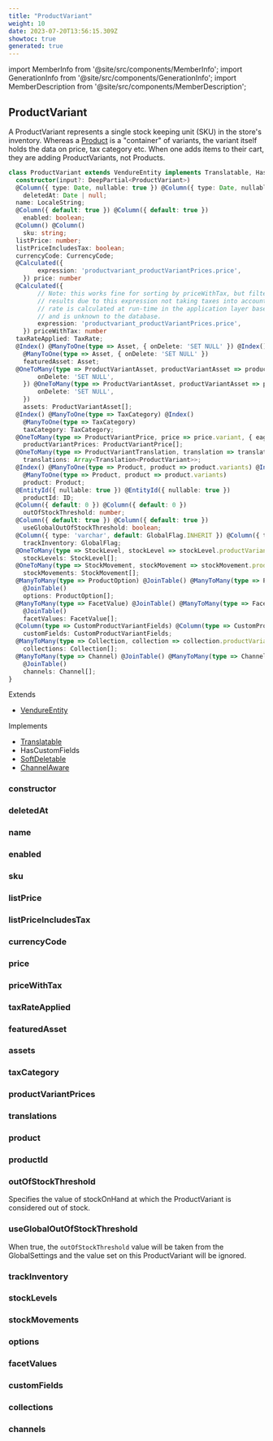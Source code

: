 ```yaml
---
title: "ProductVariant"
weight: 10
date: 2023-07-20T13:56:15.309Z
showtoc: true
generated: true
---
```

<!-- This file was generated from the Vendure source. Do not modify. Instead, re-run the "docs:build" script -->
import MemberInfo from '@site/src/components/MemberInfo';
import GenerationInfo from '@site/src/components/GenerationInfo';
import MemberDescription from '@site/src/components/MemberDescription';


## ProductVariant

<GenerationInfo sourceFile="packages/core/src/entity/product-variant/product-variant.entity.ts" sourceLine="37" packageName="@vendure/core" />

A ProductVariant represents a single stock keeping unit (SKU) in the store's inventory.
Whereas a <a href='/typescript-api/entities/product#product'>Product</a> is a "container" of variants, the variant itself holds the
data on price, tax category etc. When one adds items to their cart, they are adding
ProductVariants, not Products.

```ts title="Signature"
class ProductVariant extends VendureEntity implements Translatable, HasCustomFields, SoftDeletable, ChannelAware {
  constructor(input?: DeepPartial<ProductVariant>)
  @Column({ type: Date, nullable: true }) @Column({ type: Date, nullable: true })
    deletedAt: Date | null;
  name: LocaleString;
  @Column({ default: true }) @Column({ default: true })
    enabled: boolean;
  @Column() @Column()
    sku: string;
  listPrice: number;
  listPriceIncludesTax: boolean;
  currencyCode: CurrencyCode;
  @Calculated({
        expression: 'productvariant_productVariantPrices.price',
    }) price: number
  @Calculated({
        // Note: this works fine for sorting by priceWithTax, but filtering will return inaccurate
        // results due to this expression not taking taxes into account. This is because the tax
        // rate is calculated at run-time in the application layer based on the current context,
        // and is unknown to the database.
        expression: 'productvariant_productVariantPrices.price',
    }) priceWithTax: number
  taxRateApplied: TaxRate;
  @Index() @ManyToOne(type => Asset, { onDelete: 'SET NULL' }) @Index()
    @ManyToOne(type => Asset, { onDelete: 'SET NULL' })
    featuredAsset: Asset;
  @OneToMany(type => ProductVariantAsset, productVariantAsset => productVariantAsset.productVariant, {
        onDelete: 'SET NULL',
    }) @OneToMany(type => ProductVariantAsset, productVariantAsset => productVariantAsset.productVariant, {
        onDelete: 'SET NULL',
    })
    assets: ProductVariantAsset[];
  @Index() @ManyToOne(type => TaxCategory) @Index()
    @ManyToOne(type => TaxCategory)
    taxCategory: TaxCategory;
  @OneToMany(type => ProductVariantPrice, price => price.variant, { eager: true }) @OneToMany(type => ProductVariantPrice, price => price.variant, { eager: true })
    productVariantPrices: ProductVariantPrice[];
  @OneToMany(type => ProductVariantTranslation, translation => translation.base, { eager: true }) @OneToMany(type => ProductVariantTranslation, translation => translation.base, { eager: true })
    translations: Array<Translation<ProductVariant>>;
  @Index() @ManyToOne(type => Product, product => product.variants) @Index()
    @ManyToOne(type => Product, product => product.variants)
    product: Product;
  @EntityId({ nullable: true }) @EntityId({ nullable: true })
    productId: ID;
  @Column({ default: 0 }) @Column({ default: 0 })
    outOfStockThreshold: number;
  @Column({ default: true }) @Column({ default: true })
    useGlobalOutOfStockThreshold: boolean;
  @Column({ type: 'varchar', default: GlobalFlag.INHERIT }) @Column({ type: 'varchar', default: GlobalFlag.INHERIT })
    trackInventory: GlobalFlag;
  @OneToMany(type => StockLevel, stockLevel => stockLevel.productVariant) @OneToMany(type => StockLevel, stockLevel => stockLevel.productVariant)
    stockLevels: StockLevel[];
  @OneToMany(type => StockMovement, stockMovement => stockMovement.productVariant) @OneToMany(type => StockMovement, stockMovement => stockMovement.productVariant)
    stockMovements: StockMovement[];
  @ManyToMany(type => ProductOption) @JoinTable() @ManyToMany(type => ProductOption)
    @JoinTable()
    options: ProductOption[];
  @ManyToMany(type => FacetValue) @JoinTable() @ManyToMany(type => FacetValue)
    @JoinTable()
    facetValues: FacetValue[];
  @Column(type => CustomProductVariantFields) @Column(type => CustomProductVariantFields)
    customFields: CustomProductVariantFields;
  @ManyToMany(type => Collection, collection => collection.productVariants) @ManyToMany(type => Collection, collection => collection.productVariants)
    collections: Collection[];
  @ManyToMany(type => Channel) @JoinTable() @ManyToMany(type => Channel)
    @JoinTable()
    channels: Channel[];
}
```
Extends

 * <a href='/typescript-api/entities/vendure-entity#vendureentity'>VendureEntity</a>


Implements

 * <a href='/typescript-api/entities/interfaces#translatable'>Translatable</a>
 * HasCustomFields
 * <a href='/typescript-api/entities/interfaces#softdeletable'>SoftDeletable</a>
 * <a href='/typescript-api/entities/interfaces#channelaware'>ChannelAware</a>



### constructor

<MemberInfo kind="method" type="(input?: DeepPartial&#60;<a href='/typescript-api/entities/product-variant#productvariant'>ProductVariant</a>&#62;) => ProductVariant"   />


### deletedAt

<MemberInfo kind="property" type="Date | null"   />


### name

<MemberInfo kind="property" type="LocaleString"   />


### enabled

<MemberInfo kind="property" type="boolean"   />


### sku

<MemberInfo kind="property" type="string"   />


### listPrice

<MemberInfo kind="property" type="number"   />


### listPriceIncludesTax

<MemberInfo kind="property" type="boolean"   />


### currencyCode

<MemberInfo kind="property" type="<a href='/typescript-api/common/currency-code#currencycode'>CurrencyCode</a>"   />


### price

<MemberInfo kind="property" type="number"   />


### priceWithTax

<MemberInfo kind="property" type="number"   />


### taxRateApplied

<MemberInfo kind="property" type="<a href='/typescript-api/entities/tax-rate#taxrate'>TaxRate</a>"   />


### featuredAsset

<MemberInfo kind="property" type="<a href='/typescript-api/entities/asset#asset'>Asset</a>"   />


### assets

<MemberInfo kind="property" type="ProductVariantAsset[]"   />


### taxCategory

<MemberInfo kind="property" type="<a href='/typescript-api/entities/tax-category#taxcategory'>TaxCategory</a>"   />


### productVariantPrices

<MemberInfo kind="property" type="<a href='/typescript-api/entities/product-variant-price#productvariantprice'>ProductVariantPrice</a>[]"   />


### translations

<MemberInfo kind="property" type="Array&#60;Translation&#60;<a href='/typescript-api/entities/product-variant#productvariant'>ProductVariant</a>&#62;&#62;"   />


### product

<MemberInfo kind="property" type="<a href='/typescript-api/entities/product#product'>Product</a>"   />


### productId

<MemberInfo kind="property" type="<a href='/typescript-api/common/id#id'>ID</a>"   />


### outOfStockThreshold

<MemberInfo kind="property" type="number"   />

Specifies the value of stockOnHand at which the ProductVariant is considered
out of stock.
### useGlobalOutOfStockThreshold

<MemberInfo kind="property" type="boolean"   />

When true, the `outOfStockThreshold` value will be taken from the GlobalSettings and the
value set on this ProductVariant will be ignored.
### trackInventory

<MemberInfo kind="property" type="GlobalFlag"   />


### stockLevels

<MemberInfo kind="property" type="<a href='/typescript-api/entities/stock-level#stocklevel'>StockLevel</a>[]"   />


### stockMovements

<MemberInfo kind="property" type="<a href='/typescript-api/entities/stock-movement#stockmovement'>StockMovement</a>[]"   />


### options

<MemberInfo kind="property" type="<a href='/typescript-api/entities/product-option#productoption'>ProductOption</a>[]"   />


### facetValues

<MemberInfo kind="property" type="<a href='/typescript-api/entities/facet-value#facetvalue'>FacetValue</a>[]"   />


### customFields

<MemberInfo kind="property" type="CustomProductVariantFields"   />


### collections

<MemberInfo kind="property" type="<a href='/typescript-api/entities/collection#collection'>Collection</a>[]"   />


### channels

<MemberInfo kind="property" type="<a href='/typescript-api/entities/channel#channel'>Channel</a>[]"   />


